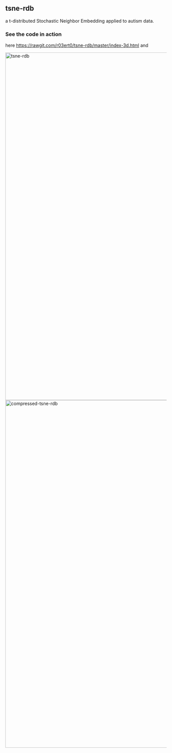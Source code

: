 ## tsne-rdb

a t-distributed Stochastic Neighbor Embedding applied to autism data.

### See the code in action  
here https://rawgit.com/r03ert0/tsne-rdb/master/index-3d.html and  

<img width="1082" alt="tsne-rdb" src="https://user-images.githubusercontent.com/6297454/57782997-9ba49900-772d-11e9-8031-6f2001c72cda.png">

<img width="1082" alt="compressed-tsne-rdb" src="https://user-images.githubusercontent.com/6297454/57837473-313e3800-77c3-11e9-89ef-4f1c919c4a22.gif">

